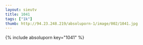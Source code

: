```yaml
--- 
layout: sieutv
title: 1041
tags: ["1k"]
thumb: http://94.23.248.219/absoluporn-1/image/002/1041.jpg
---
```

{% include absoluporn key="1041" %} 
